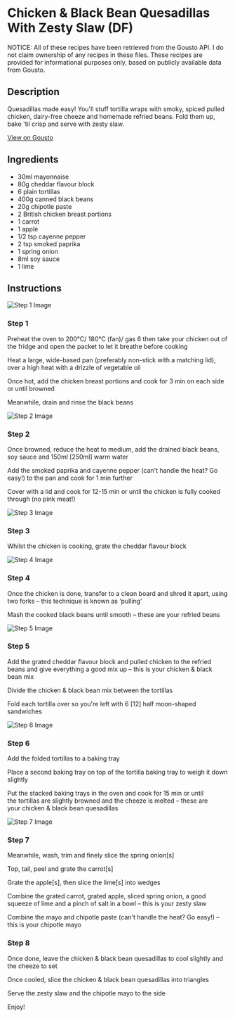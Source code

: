 # Chicken & Black Bean Quesadillas With Zesty Slaw (DF)

NOTICE: All of these recipes have been retrieved from the Gousto API. I do not claim ownership of any recipes in these files. These recipes are provided for informational purposes only, based on publicly available data from Gousto.

## Description

Quesadillas made easy! You'll stuff tortilla wraps with smoky, spiced pulled chicken, dairy-free cheeze and homemade refried beans. Fold them up, bake 'til crisp and serve with zesty slaw. 

[View on Gousto](https://www.gousto.co.uk/recipes/cookbook/chicken-black-bean-quesadillas-with-zesty-slaw-df)

## Ingredients

- 30ml mayonnaise
- 80g cheddar flavour block
- 6 plain tortillas
- 400g canned black beans
- 20g chipotle paste
- 2 British chicken breast portions
- 1 carrot
- 1 apple
- 1/2 tsp cayenne pepper
- 2 tsp smoked paprika
- 1 spring onion
- 8ml soy sauce
- 1 lime

## Instructions

![Step 1 Image](https://production-media.gousto.co.uk/cms/recipe-step-image/step-1-1641991944173-x200.jpg)

### Step 1

Preheat the oven to 200°C/ 180°C (fan)/ gas 6 then take your chicken out of the fridge and open the packet to let it breathe before cooking

Heat a large, wide-based pan (preferably non-stick with a matching lid), over a high heat with a drizzle of vegetable oil

Once hot, add the chicken breast portions and cook for 3 min on each side or until browned

Meanwhile, drain and rinse the black beans

![Step 2 Image](https://production-media.gousto.co.uk/cms/recipe-step-image/step-2-1641991956767-x200.jpg)

### Step 2

Once browned, reduce the heat to medium, add the drained black beans, soy sauce and 150ml <span class="text-danger">[250ml]</span> warm water

Add the smoked paprika and cayenne pepper (can't handle the heat? Go easy!) to the pan and cook for 1 min further

Cover with a lid and cook for 12-15 min or until the chicken is fully cooked through (no pink meat!)

![Step 3 Image](https://production-media.gousto.co.uk/cms/recipe-step-image/step-3-1641991968897-x200.jpg)

### Step 3

Whilst the chicken is cooking, grate the cheddar flavour block

![Step 4 Image](https://production-media.gousto.co.uk/cms/recipe-step-image/step-4-1641991981298-x200.jpg)

### Step 4

Once the chicken is done, transfer to a clean board and shred it apart, using two forks – this technique is known as ‘pulling’

Mash the cooked black beans until smooth – these are your refried beans

![Step 5 Image](https://production-media.gousto.co.uk/cms/recipe-step-image/step-5-1641991995575-x200.jpg)

### Step 5

Add the grated cheddar flavour block and pulled chicken to the refried beans and give everything a good mix up – this is your chicken & black bean mix

Divide the chicken & black bean mix between the tortillas

Fold each tortilla over so you're left with 6 <span class="text-danger">[12]</span> half moon-shaped sandwiches

![Step 6 Image](https://production-media.gousto.co.uk/cms/recipe-step-image/step-6-1641992008207-x200.jpg)

### Step 6

Add the folded tortillas to a baking tray

Place a second baking tray on top of the tortilla baking tray to weigh it down slightly

Put the stacked baking trays in the oven and cook for 15 min or until the tortillas are slightly browned and the cheeze is melted – these are your chicken & black bean quesadillas

![Step 7 Image](https://production-media.gousto.co.uk/cms/recipe-step-image/step-7-1641992019991-x200.jpg)

### Step 7

Meanwhile, wash, trim and finely slice the spring onion<span class="text-danger">[s]</span>

Top, tail, peel and grate the carrot<span class="text-danger">[s]</span>

Grate the apple<span class="text-danger">[s]</span>, then slice the lime<span class="text-danger">[s]</span> into wedges

Combine the grated carrot, grated apple, sliced spring onion, a good squeeze of lime and a pinch of salt in a bowl – this is your zesty slaw

Combine the mayo and chipotle paste (can't handle the heat? Go easy!) – this is your chipotle mayo

### Step 8

Once done, leave the chicken & black bean quesadillas to cool slightly and the cheeze to set

Once cooled, slice the chicken & black bean quesadillas into triangles

Serve the zesty slaw and the chipotle mayo to the side

Enjoy!

